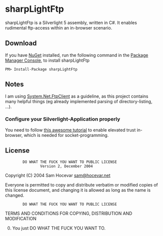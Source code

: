# sharpLightFtp
sharpLightFtp is a Silverlight 5 assembly, written in C#. It enables rudimental ftp-access within an in-browser scenario.

## Download

If you have [NuGet](http://nuget.org) installed, run the following command in the [Package Manager Console](http://docs.nuget.org/docs/start-here/using-the-package-manager-console), to install sharpLightFtp

    PM> Install-Package sharpLightFtp

## Notes

I am using [System.Net.FtpClient](http://netftp.codeplex.com/) as a guideline, as this project contains many helpful things (eg already implemented parsing of directory-listing, ...).

### Configure your Silverlight-Application properly

You need to follow [this awesome tutorial](http://www.pitorque.de/MisterGoodcat/post/Silverlight-5-Tidbits-Trusted-applications.aspx) to enable elevated trust in-browser, which is needed for socket-programming.

## License

            DO WHAT THE FUCK YOU WANT TO PUBLIC LICENSE
                    Version 2, December 2004

 Copyright (C) 2004 Sam Hocevar <sam@hocevar.net>

 Everyone is permitted to copy and distribute verbatim or modified
 copies of this license document, and changing it is allowed as long
 as the name is changed.

            DO WHAT THE FUCK YOU WANT TO PUBLIC LICENSE
   TERMS AND CONDITIONS FOR COPYING, DISTRIBUTION AND MODIFICATION

  0. You just DO WHAT THE FUCK YOU WANT TO.